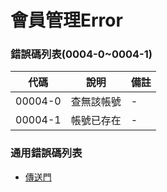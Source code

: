 # 會員管理Error

### 錯誤碼列表(0004-0~0004-1)

| 代碼      | 說明     | 備註  |
| ------- | ------ | --- |
| 00004-0 | 查無該帳號  | -   |
| 00004-1 | 帳號已存在  | -   |

### 通用錯誤碼列表

* [傳送門](https://github.com/i2xc/Media-API/blob/master/Modules/Base/Constants/ApiCode/OOOO4MemberCodes.php)
